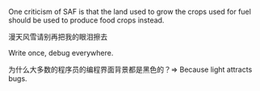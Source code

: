 One criticism of SAF is that the land used to grow the crops used for fuel should be used to produce food crops instead.

漫天风雪请别再把我的眼泪擦去

Write once, debug everywhere.

为什么大多数的程序员的编程界面背景都是黑色的？=> Because light attracts bugs.
